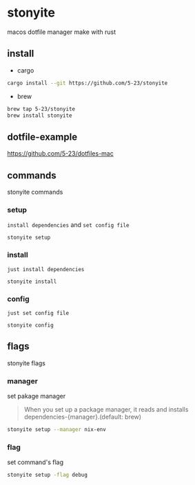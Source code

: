 # stonyite
macos dotfile manager make with rust


## install

- cargo
```bash
cargo install --git https://github.com/5-23/stonyite
```

- brew
```bash
brew tap 5-23/stonyite
brew install stonyite
```


## dotfile-example
https://github.com/5-23/dotfiles-mac

## commands
stonyite commands

### setup
`install dependencies` and `set config file`
```
stonyite setup
```

### install
`just install dependencies`
```
stonyite install
```


### config
`just set config file`
```
stonyite config
```


## flags
stonyite flags

### manager
set pakage manager
> When you set up a package manager, it reads and installs dependencies-{manager}.(default: brew)

```bash
stonyite setup --manager nix-env
```


### flag
set command's flag
```bash
stonyite setup -flag debug
```
